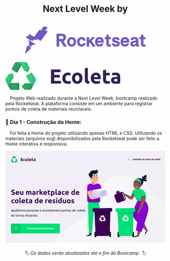 <h1 align='center'> Next Level Week by </h1> <h1 align='center'><img src='assets/rocketseat.svg' alt='Logo Rocketseat'> </h1>
<img src="assets/logo.svg" alt="Logo Ecoleta" />
<p>
&emsp;Projeto Web realizado durante a Next Level Week, bootcamp realizado pela Rocketseat. A plataforma consiste em um ambiente para registrar pontos de coleta de materiais reciclaveis. 
</p>

<h3>
🥳 Dia 1 - Construção da Home: 
</h3>

<p>
&emsp;Foi feita a Home do projeto utilizando apenas HTML e CSS. Utilizando os materiais (arquivos svg) disponibilizados pela Rocketseat pode ser feito a Home interativa e responsiva. </p>

<img src='assets/home.png' alt='Print da Home'>

<h6 align='center'>🏷 Os dados serão atualizados até o fim do Bootcamp. 🏷</h6>
